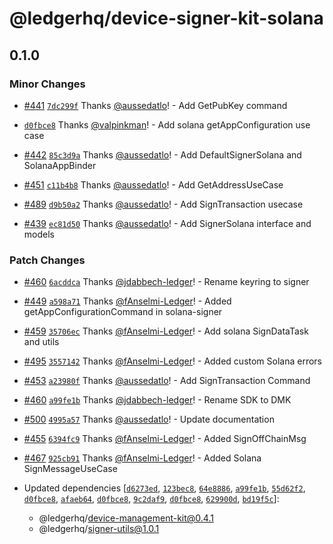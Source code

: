 # @ledgerhq/device-signer-kit-solana

## 0.1.0

### Minor Changes

- [#441](https://github.com/LedgerHQ/device-sdk-ts/pull/441) [`7dc299f`](https://github.com/LedgerHQ/device-sdk-ts/commit/7dc299ffff00e970ca2934fb4e69687c5a7de5ae) Thanks [@aussedatlo](https://github.com/aussedatlo)! - Add GetPubKey command

- [`d0fbce8`](https://github.com/LedgerHQ/device-sdk-ts/commit/d0fbce8cedb94b91eab4d33650d851e52171dabd) Thanks [@valpinkman](https://github.com/valpinkman)! - Add solana getAppConfiguration use case

- [#442](https://github.com/LedgerHQ/device-sdk-ts/pull/442) [`85c3d9a`](https://github.com/LedgerHQ/device-sdk-ts/commit/85c3d9a29ba5332247477ce1f7460f4db96688ac) Thanks [@aussedatlo](https://github.com/aussedatlo)! - Add DefaultSignerSolana and SolanaAppBinder

- [#451](https://github.com/LedgerHQ/device-sdk-ts/pull/451) [`c11b4b8`](https://github.com/LedgerHQ/device-sdk-ts/commit/c11b4b8cc793f2af70dde4eb0265939e758d0271) Thanks [@aussedatlo](https://github.com/aussedatlo)! - Add GetAddressUseCase

- [#489](https://github.com/LedgerHQ/device-sdk-ts/pull/489) [`d9b50a2`](https://github.com/LedgerHQ/device-sdk-ts/commit/d9b50a28e406046d60ccda9c0ae1f217ce7892a1) Thanks [@aussedatlo](https://github.com/aussedatlo)! - Add SignTransaction usecase

- [#439](https://github.com/LedgerHQ/device-sdk-ts/pull/439) [`ec81d50`](https://github.com/LedgerHQ/device-sdk-ts/commit/ec81d50bb671ad2616ff3c6e32fe7cecc6c2c988) Thanks [@aussedatlo](https://github.com/aussedatlo)! - Add SignerSolana interface and models

### Patch Changes

- [#460](https://github.com/LedgerHQ/device-sdk-ts/pull/460) [`6acddca`](https://github.com/LedgerHQ/device-sdk-ts/commit/6acddca516f1fe3d0b95c31b717e9f59b29e762e) Thanks [@jdabbech-ledger](https://github.com/jdabbech-ledger)! - Rename keyring to signer

- [#449](https://github.com/LedgerHQ/device-sdk-ts/pull/449) [`a598a71`](https://github.com/LedgerHQ/device-sdk-ts/commit/a598a71fc5cc1c5850672632cd95733130cec5db) Thanks [@fAnselmi-Ledger](https://github.com/fAnselmi-Ledger)! - Added getAppConfigurationCommand in solana-signer

- [#459](https://github.com/LedgerHQ/device-sdk-ts/pull/459) [`35706ec`](https://github.com/LedgerHQ/device-sdk-ts/commit/35706ec654f8cb6ad3ae5b765c065da9bd074f50) Thanks [@fAnselmi-Ledger](https://github.com/fAnselmi-Ledger)! - Add solana SignDataTask and utils

- [#495](https://github.com/LedgerHQ/device-sdk-ts/pull/495) [`3557142`](https://github.com/LedgerHQ/device-sdk-ts/commit/3557142c6e5ebebd8643b93c118bc6591e28154f) Thanks [@fAnselmi-Ledger](https://github.com/fAnselmi-Ledger)! - Added custom Solana errors

- [#453](https://github.com/LedgerHQ/device-sdk-ts/pull/453) [`a23980f`](https://github.com/LedgerHQ/device-sdk-ts/commit/a23980f8746f7a804b59e0122b5e92ebf0336ef1) Thanks [@aussedatlo](https://github.com/aussedatlo)! - Add SignTransaction Command

- [#460](https://github.com/LedgerHQ/device-sdk-ts/pull/460) [`a99fe1b`](https://github.com/LedgerHQ/device-sdk-ts/commit/a99fe1bfd362b6b5f9e8ee2489d285766e06272a) Thanks [@jdabbech-ledger](https://github.com/jdabbech-ledger)! - Rename SDK to DMK

- [#500](https://github.com/LedgerHQ/device-sdk-ts/pull/500) [`4995a57`](https://github.com/LedgerHQ/device-sdk-ts/commit/4995a57598f6e599d548dc657ebc5ee8c74a320b) Thanks [@aussedatlo](https://github.com/aussedatlo)! - Update documentation

- [#455](https://github.com/LedgerHQ/device-sdk-ts/pull/455) [`6394fc9`](https://github.com/LedgerHQ/device-sdk-ts/commit/6394fc9f502fd2f292b5e9c75605b835dd399b26) Thanks [@fAnselmi-Ledger](https://github.com/fAnselmi-Ledger)! - Added SignOffChainMsg

- [#467](https://github.com/LedgerHQ/device-sdk-ts/pull/467) [`925cb91`](https://github.com/LedgerHQ/device-sdk-ts/commit/925cb911297c85ac56d45cdbe0cd4f7e72c2234d) Thanks [@fAnselmi-Ledger](https://github.com/fAnselmi-Ledger)! - Added Solana SignMessageUseCase

- Updated dependencies [[`d6273ed`](https://github.com/LedgerHQ/device-sdk-ts/commit/d6273ed00b61d273ebc42bd5dfa16ce4c5641af5), [`123bec8`](https://github.com/LedgerHQ/device-sdk-ts/commit/123bec87ebd6c23922138c44a397bc72919d88e5), [`64e8886`](https://github.com/LedgerHQ/device-sdk-ts/commit/64e88863fd93c7140c32be5c91fde231293be7be), [`a99fe1b`](https://github.com/LedgerHQ/device-sdk-ts/commit/a99fe1bfd362b6b5f9e8ee2489d285766e06272a), [`55d62f2`](https://github.com/LedgerHQ/device-sdk-ts/commit/55d62f2dfe9cd979c99fbc8f8aeed7909c653807), [`d0fbce8`](https://github.com/LedgerHQ/device-sdk-ts/commit/d0fbce8cedb94b91eab4d33650d851e52171dabd), [`afaeb64`](https://github.com/LedgerHQ/device-sdk-ts/commit/afaeb64c1fd2643d74ea8a2cc541c450d78c470c), [`d0fbce8`](https://github.com/LedgerHQ/device-sdk-ts/commit/d0fbce8cedb94b91eab4d33650d851e52171dabd), [`9c2daf9`](https://github.com/LedgerHQ/device-sdk-ts/commit/9c2daf90391d5219cfa0f98e500a6f2e1295b454), [`d0fbce8`](https://github.com/LedgerHQ/device-sdk-ts/commit/d0fbce8cedb94b91eab4d33650d851e52171dabd), [`629900d`](https://github.com/LedgerHQ/device-sdk-ts/commit/629900d681acdc4398445d4167a70811d041dad4), [`bd19f5c`](https://github.com/LedgerHQ/device-sdk-ts/commit/bd19f5c27f5a74dc9d58bd25fb021a260ff5e602)]:
  - @ledgerhq/device-management-kit@0.4.1
  - @ledgerhq/signer-utils@1.0.1
